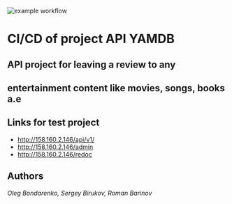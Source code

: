![example workflow](https://github.com/AltaiBabai/yamdb_final/actions/workflows/yamdb_workflow.yml/badge.svg)

# CI/CD of project API YAMDB
## API project for leaving a review to any 
## entertainment content like movies, songs, books a.e

## Links for test project

- http://158.160.2.146/api/v1/ 
- http://158.160.2.146/admin
- http://158.160.2.146/redoc

## Authors
_Oleg Bondarenko, Sergey Birukov, Roman Barinov_